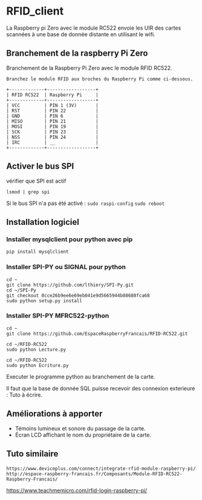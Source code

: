 # RFID_client

La Raspberry pi Zero avec le module RC522 envoie les UIR des cartes scannées à une base de donnée distante en utilisant le wifi. 

## Branchement de la raspberry Pi Zero

Branchement de la Raspberry Pi Zero avec le module RFID RC522.

```
Branchez le module RFID aux broches du Raspberry Pi comme ci-dessous.

+-------------+------------------+
| RFID RC522  | Raspberry Pi     |
+-------------+------------------+
| VCC         | PIN 1 (3V)       |
| RST         | PIN 22           |
| GND         | PIN 6            |
| MISO        | PIN 21           |
| MOSI        | PIN 19           |
| SCK         | PIN 23           |
| NSS         | PIN 24           |
| IRC         | __               |
+-------------+------------------+

```


## Activer le bus SPI

vérifier que SPI est actif

`lsmod | grep spi`

Si le bus SPI n'a pas été activé :
`sudo raspi-config`
`sudo reboot`

## Installation logiciel

### Installer mysqlclient pour python avec pip

`pip install mysqlclient`


### Installer SPI-PY ou SIGNAL pour python


```
cd ~
git clone https://github.com/lthiery/SPI-Py.git
cd ~/SPI-Py
git checkout 8cce26b9ee6e69eb041e9d5665944b88688fca68
sudo python setup.py install
```

### Installer SPI-PY MFRC522-python

```
cd ~
git clone https://github.com/EspaceRaspberryFrancais/RFID-RC522.git

cd ~/RFID-RC522
sudo python Lecture.py

cd ~/RFID-RC522
sudo python Ecriture.py
```

Executer le programme python au branchement de la carte.

Il faut que la base de donnée SQL puisse recevoir des connexion exterieure :
Tuto à écrire.

## Améliorations à apporter

- Témoins lumineux et sonore du passage de la carte.
- Écran LCD affichant le nom du propriétaire de la carte.

## Tuto similaire

`https://www.deviceplus.com/connect/integrate-rfid-module-raspberry-pi/`
`
http://espace-raspberry-francais.fr/Composants/Module-RFID-RC522-Raspberry-Francais/`

https://www.teachmemicro.com/rfid-login-raspberry-pi/